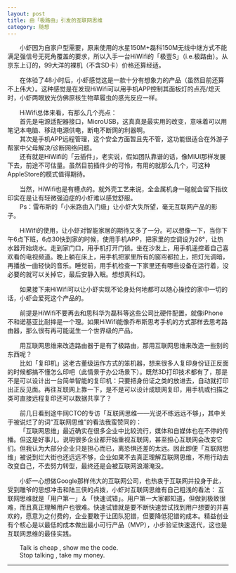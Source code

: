 ```yaml
---
layout: post  
title: 由「极路由」引发的互联网思维  
category: 随想  
---
```

&emsp;&emsp;小虾因为自家户型需要，原来使用的水星150M+磊科150M无线中继方式不能满足强信号无死角覆盖的要求，所以入手一台HiWifi的「极壹S」（i.e.极路由）。从京东上订的，99大洋的裸机（不含SD卡）价格还算经适。  

&emsp;&emsp;在体验了48小时后，小虾感觉这是一款十分有想象力的产品（虽然目前还算不上伟大）。这种感觉是在发现HiWifi可以用手机APP控制其面板灯的点亮/熄灭时，小虾两眼放光仿佛原核生物草履虫的感光反应一样。  

&emsp;&emsp;HiWifi总体来看，有那么几个亮点：  
&emsp;&emsp;首先是电源适配器接口，MicroUSB，这真真是最实用的改变，意味着可以用笔记本电脑、移动电源供电，断电不断网的利器啊。  
&emsp;&emsp;其次是手机APP远程管理，这个安全方面暂且先不管，这功能很适合在外游子帮家中父母解决/诊断网络问题。  
&emsp;&emsp;还有就是HiWifi的「云插件」，老实说，假如团队靠谱的话，像MIUI那样发展下去，前途不可估量。虽然目前插件少的可怜，有用的就那么几个，可这种AppleStore的模式值得期待。  

&emsp;&emsp;当然，HiWifi也是有槽点的。就外壳工艺来说，全金属机身一碰就会留下指纹印实在是让有轻微强迫症的小虾难以感觉舒服。  
&emsp;&emsp;Ps：雷布斯的「小米路由入门级」让小虾大失所望，毫无互联网产品的影子。  

&emsp;&emsp;HiWifi的使用，让小虾对智能家居的期待又多了一分。可以想像一下，当你下午6点下班，6点30快到家的时候，使用手机APP，把家里的空调设为26°，让热水器开始烧水。走到家门口，用手机打开门锁。坐在沙发上，用手机遥控着自己喜欢看的电视频道。晚上躺在床上，用手机把家里所有的窗帘都拉上，把灯光调暗，再播放一曲轻快的音乐。睡觉前，用手机检查一下家里还有哪些设备在运行着，没必要的就可以关掉它，最后安静入眠。想想真科幻。  

&emsp;&emsp;如果接下来HiWifi可以让小虾实现不论身处何地都可以随心操控的家中一切的话，小虾会爱死这个产品的。  

&emsp;&emsp;前提是HiWifi不要再去和思科华为磊科等这些公司比硬件配置，就像iPhone不和诺基亚比耐摔是一个理。如果HiWifi能像乔布斯思考手机的方式那样去思考路由器，那么很有再可能诞生一个世界级的产品。  

&emsp;&emsp;用互联网思维来改造路由器于是有了极路由，那用互联网思维来改造一些别的东西呢？  
&emsp;&emsp;比如「复印机」这老古董级运作方式的笨机器，想来很多人复印身份证正反面的时候都搞不懂怎么印吧（此情景于办公场景下）。既然3D打印技术都有了，那是不是可以设计出一台简单智能的复印机：只要把身份证之类的放进去，自动就打印出正反见面。再往互联网上靠一下，是不是可以设计成联网复印，用手机或扫描之类可直接远程复印还可以数据共享了？  

&emsp;&emsp;前几日看到途牛网CTO的专访「互联网思维——光说不练远远不够」，其中关于被说烂了的词“互联网思维”的看法我蛮赞同的：  
&emsp;&emsp;「互联网思维」最近确实在很多企业中比较流行，媒体和自媒体也在不停的传播。但这是好事儿，说明很多企业都开始重视互联网，甚至担心互联网会改变它们。但我认为大部分企业只是担心而已，离恐惧还差的太远。因此即便「互联网思维」被说到烂大街也还远远不够，企业如果不去真正理解互联网思维，不用行动去改变自己，不去努力转型，最终还是会被互联网浪潮淹没。  

&emsp;&emsp;小虾一心想做Google那样伟大的互联网公司，也热衷于互联网并投身于此，受到雕爷的思想冲击和陆三侠的点拨，小虾对互联网思维有自己粗浅的看法：
互联网思维就是「用户第一」＆「快速试错」。用户第一大家都知道，但做到极致很难，而且真正理解用户也很难。快速试错就是要不断快速尝试找到用户想要的并喜欢的，愿意为之付费的，企业要敢于让团队犯错，但要降低犯错的成本。精益创业有个核心是以最低的成本做出最小可行产品（MVP），小步验证快速迭代，这也是互联网思维的最佳实践。  

&emsp;&emsp;Talk is cheap , show me the code.  
&emsp;&emsp;Stop talking , take my money.  
- - -